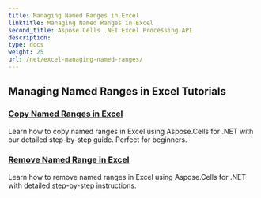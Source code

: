 ```yaml
---
title: Managing Named Ranges in Excel
linktitle: Managing Named Ranges in Excel
second_title: Aspose.Cells .NET Excel Processing API
description: 
type: docs
weight: 25
url: /net/excel-managing-named-ranges/
---
```


## Managing Named Ranges in Excel Tutorials
### [Copy Named Ranges in Excel](./copy-named-ranges/)
Learn how to copy named ranges in Excel using Aspose.Cells for .NET with our detailed step-by-step guide. Perfect for beginners.
### [Remove Named Range in Excel](./remove-named-range/)
Learn how to remove named ranges in Excel using Aspose.Cells for .NET with detailed step-by-step instructions.